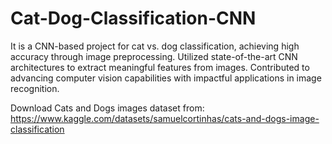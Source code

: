# Cat-Dog-Classification-CNN

It is a CNN-based project for cat vs. dog classification, achieving high accuracy through image preprocessing.  Utilized state-of-the-art CNN architectures to extract meaningful features from images.  Contributed to advancing computer vision capabilities with impactful applications in image recognition.

Download Cats and Dogs images dataset from: https://www.kaggle.com/datasets/samuelcortinhas/cats-and-dogs-image-classification
